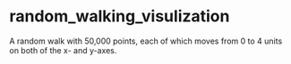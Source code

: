 # random_walking_visulization

A random walk with 50,000 points, each of which moves from 0 to 4 units on both of the x- and y-axes.
